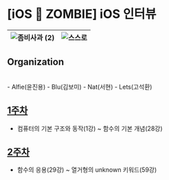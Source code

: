 # [iOS 🧟 ZOMBIE] iOS 인터뷰

 ![좀비사과 (2)](https://github.com/iOS-ZOMBIE/INTERVIEW/assets/102133961/a46dbd9e-ac9d-4050-92e1-bec07a7514a4) | ![스스로](https://github.com/iOS-ZOMBIE/INTERVIEW/assets/102133961/82129229-0287-49d7-bbca-6c9be1637287)| 
----- | ----- 


## Organization
<br>
- Alfie(윤진용)
- Blu(김보미)
- Nat(서현)
- Lets(고석환)

## [1주차](https://github.com/iOS-ZOMBIE/INTERVIEW/blob/main/FirstWeek.md)
- 컴퓨터의 기본 구조와 동작(1강) ~ 함수의 기본 개념(28강)

## [2주차](https://github.com/iOS-ZOMBIE/INTERVIEW/blob/main/SecondWeek.md)
- 함수의 응용(29강) ~ 열거형의 unknown 키워드(59강)
